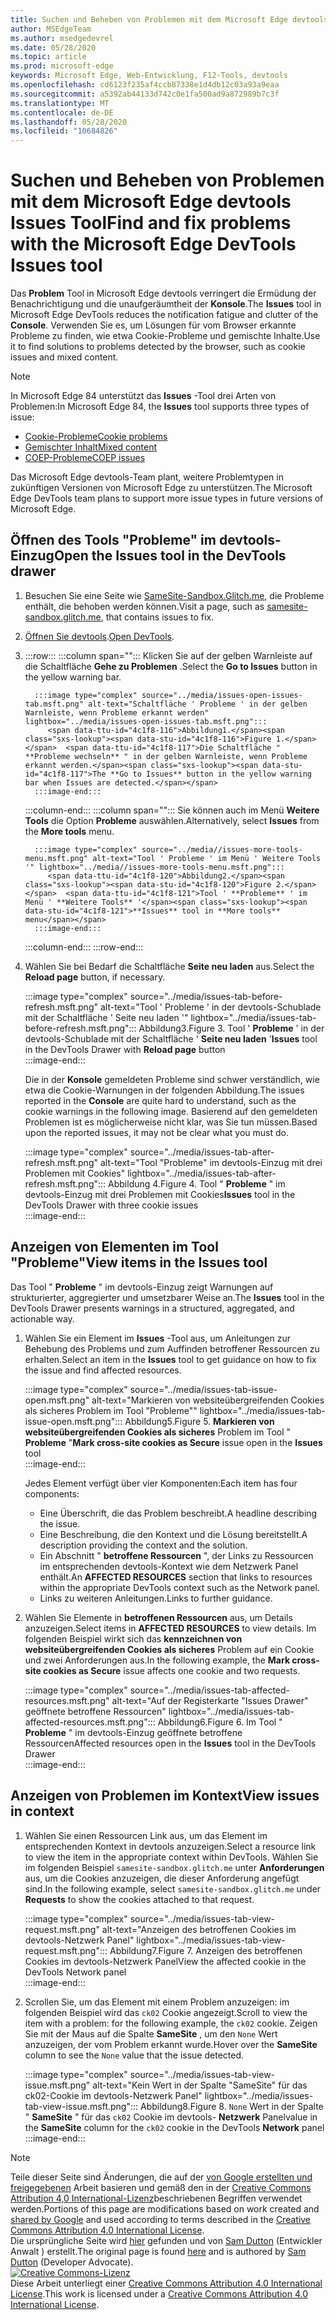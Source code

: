 ```yaml
---
title: Suchen und Beheben von Problemen mit dem Microsoft Edge devtools Issues Tool
author: MSEdgeTeam
ms.author: msedgedevrel
ms.date: 05/28/2020
ms.topic: article
ms.prod: microsoft-edge
keywords: Microsoft Edge, Web-Entwicklung, F12-Tools, devtools
ms.openlocfilehash: cd6123f235af4ccb87338e1d4db12c03a93a9eaa
ms.sourcegitcommit: a5392ab44133d742c0e1fa500ad9a872989b7c3f
ms.translationtype: MT
ms.contentlocale: de-DE
ms.lasthandoff: 05/28/2020
ms.locfileid: "10684826"
---
```

<!-- Copyright Sam Dutton 

   Licensed under the Apache License, Version 2.0 (the "License");
   you may not use this file except in compliance with the License.
   You may obtain a copy of the License at

       https://www.apache.org/licenses/LICENSE-2.0

   Unless required by applicable law or agreed to in writing, software
   distributed under the License is distributed on an "AS IS" BASIS,
   WITHOUT WARRANTIES OR CONDITIONS OF ANY KIND, either express or implied.
   See the License for the specific language governing permissions and
   limitations under the License.  -->  





# <span data-ttu-id="4c1f8-103">Suchen und Beheben von Problemen mit dem Microsoft Edge devtools Issues Tool</span><span class="sxs-lookup"><span data-stu-id="4c1f8-103">Find and fix problems with the Microsoft Edge DevTools Issues tool</span></span>   



<span data-ttu-id="4c1f8-104">Das **Problem** Tool in Microsoft Edge devtools verringert die Ermüdung der Benachrichtigung und die unaufgeräumtheit der **Konsole**.</span><span class="sxs-lookup"><span data-stu-id="4c1f8-104">The **Issues** tool in Microsoft Edge DevTools reduces the notification fatigue and clutter of the **Console**.</span></span>  <span data-ttu-id="4c1f8-105">Verwenden Sie es, um Lösungen für vom Browser erkannte Probleme zu finden, wie etwa Cookie-Probleme und gemischte Inhalte.</span><span class="sxs-lookup"><span data-stu-id="4c1f8-105">Use it to find solutions to problems detected by the browser, such as cookie issues and mixed content.</span></span>  

> [!NOTE]
> <span data-ttu-id="4c1f8-106">In Microsoft Edge 84 unterstützt das **Issues** -Tool drei Arten von Problemen:</span><span class="sxs-lookup"><span data-stu-id="4c1f8-106">In Microsoft Edge 84, the **Issues** tool supports three types of issue:</span></span>  
> *   [<span data-ttu-id="4c1f8-107">Cookie-Probleme</span><span class="sxs-lookup"><span data-stu-id="4c1f8-107">Cookie problems</span></span>][MDNSameSiteCookies]  
> *   [<span data-ttu-id="4c1f8-108">Gemischter Inhalt</span><span class="sxs-lookup"><span data-stu-id="4c1f8-108">Mixed content</span></span>][MDNMixedContent]  
> *   [<span data-ttu-id="4c1f8-109">COEP-Probleme</span><span class="sxs-lookup"><span data-stu-id="4c1f8-109">COEP issues</span></span>][W3CCOEPSpec]
> 
> <span data-ttu-id="4c1f8-110">Das Microsoft Edge devtools-Team plant, weitere Problemtypen in zukünftigen Versionen von Microsoft Edge zu unterstützen.</span><span class="sxs-lookup"><span data-stu-id="4c1f8-110">The Microsoft Edge DevTools team plans to support more issue types in future versions of Microsoft Edge.</span></span>  

## <span data-ttu-id="4c1f8-111">Öffnen des Tools "Probleme" im devtools-Einzug</span><span class="sxs-lookup"><span data-stu-id="4c1f8-111">Open the Issues tool in the DevTools drawer</span></span>   

1.  <span data-ttu-id="4c1f8-112">Besuchen Sie eine Seite wie [SameSite-Sandbox.Glitch.me][GlitchSamesiteSandbox], die Probleme enthält, die behoben werden können.</span><span class="sxs-lookup"><span data-stu-id="4c1f8-112">Visit a page, such as [samesite-sandbox.glitch.me][GlitchSamesiteSandbox], that contains issues to fix.</span></span>  
1.  <span data-ttu-id="4c1f8-113">[Öffnen Sie devtools][DevtoolsOpen].</span><span class="sxs-lookup"><span data-stu-id="4c1f8-113">[Open DevTools][DevtoolsOpen].</span></span>  
1.  :::row:::
       :::column span="":::
          <span data-ttu-id="4c1f8-114">Klicken Sie auf der gelben Warnleiste auf die Schaltfläche **Gehe zu Problemen** .</span><span class="sxs-lookup"><span data-stu-id="4c1f8-114">Select the **Go to Issues** button in the yellow warning bar.</span></span>  
          
          :::image type="complex" source="../media/issues-open-issues-tab.msft.png" alt-text="Schaltfläche ' Probleme ' in der gelben Warnleiste, wenn Probleme erkannt werden" lightbox="../media/issues-open-issues-tab.msft.png":::
             <span data-ttu-id="4c1f8-116">Abbildung1.</span><span class="sxs-lookup"><span data-stu-id="4c1f8-116">Figure 1.</span></span>  <span data-ttu-id="4c1f8-117">Die Schaltfläche " **Probleme wechseln** " in der gelben Warnleiste, wenn Probleme erkannt werden.</span><span class="sxs-lookup"><span data-stu-id="4c1f8-117">The **Go to Issues** button in the yellow warning bar when Issues are detected.</span></span>  
          :::image-end:::  
       :::column-end:::
       :::column span="":::
          <span data-ttu-id="4c1f8-118">Sie können auch im Menü **Weitere Tools** die Option **Probleme** auswählen.</span><span class="sxs-lookup"><span data-stu-id="4c1f8-118">Alternatively, select **Issues** from the **More tools** menu.</span></span>  
          
          :::image type="complex" source="../media//issues-more-tools-menu.msft.png" alt-text="Tool ' Probleme ' im Menü ' Weitere Tools '" lightbox="../media//issues-more-tools-menu.msft.png":::
             <span data-ttu-id="4c1f8-120">Abbildung2.</span><span class="sxs-lookup"><span data-stu-id="4c1f8-120">Figure 2.</span></span>  <span data-ttu-id="4c1f8-121">Tool ' **Probleme** ' im Menü ' **Weitere Tools** '</span><span class="sxs-lookup"><span data-stu-id="4c1f8-121">**Issues** tool in **More tools** menu</span></span>  
          :::image-end:::  
       :::column-end:::
    :::row-end:::
    
1.  <span data-ttu-id="4c1f8-122">Wählen Sie bei Bedarf die Schaltfläche **Seite neu laden** aus.</span><span class="sxs-lookup"><span data-stu-id="4c1f8-122">Select the **Reload page** button, if necessary.</span></span>  
    
    :::image type="complex" source="../media/issues-tab-before-refresh.msft.png" alt-text="Tool ' Probleme ' in der devtools-Schublade mit der Schaltfläche ' Seite neu laden '" lightbox="../media/issues-tab-before-refresh.msft.png":::
       <span data-ttu-id="4c1f8-124">Abbildung3.</span><span class="sxs-lookup"><span data-stu-id="4c1f8-124">Figure 3.</span></span>  <span data-ttu-id="4c1f8-125">Tool ' **Probleme** ' in der devtools-Schublade mit der Schaltfläche ' **Seite neu laden** '</span><span class="sxs-lookup"><span data-stu-id="4c1f8-125">**Issues** tool in the DevTools Drawer with **Reload page** button</span></span>  
    :::image-end:::  

    <span data-ttu-id="4c1f8-126">Die in der **Konsole** gemeldeten Probleme sind schwer verständlich, wie etwa die Cookie-Warnungen in der folgenden Abbildung.</span><span class="sxs-lookup"><span data-stu-id="4c1f8-126">The issues reported in the **Console** are quite hard to understand, such as the cookie warnings in the following image.</span></span>  <span data-ttu-id="4c1f8-127">Basierend auf den gemeldeten Problemen ist es möglicherweise nicht klar, was Sie tun müssen.</span><span class="sxs-lookup"><span data-stu-id="4c1f8-127">Based upon the reported issues, it may not be clear what you must do.</span></span>  
    
    :::image type="complex" source="../media/issues-tab-after-refresh.msft.png" alt-text="Tool "Probleme" im devtools-Einzug mit drei Problemen mit Cookies" lightbox="../media/issues-tab-after-refresh.msft.png":::
       <span data-ttu-id="4c1f8-129">Abbildung 4.</span><span class="sxs-lookup"><span data-stu-id="4c1f8-129">Figure 4.</span></span>  <span data-ttu-id="4c1f8-130">Tool " **Probleme** " im devtools-Einzug mit drei Problemen mit Cookies</span><span class="sxs-lookup"><span data-stu-id="4c1f8-130">**Issues** tool in the DevTools Drawer with three cookie issues</span></span>  
    :::image-end:::  
    
## <span data-ttu-id="4c1f8-131">Anzeigen von Elementen im Tool "Probleme"</span><span class="sxs-lookup"><span data-stu-id="4c1f8-131">View items in the Issues tool</span></span>   

<span data-ttu-id="4c1f8-132">Das Tool " **Probleme** " im devtools-Einzug zeigt Warnungen auf strukturierter, aggregierter und umsetzbarer Weise an.</span><span class="sxs-lookup"><span data-stu-id="4c1f8-132">The **Issues** tool in the DevTools Drawer presents warnings in a structured, aggregated, and actionable way.</span></span>  

1.  <span data-ttu-id="4c1f8-133">Wählen Sie ein Element im **Issues** -Tool aus, um Anleitungen zur Behebung des Problems und zum Auffinden betroffener Ressourcen zu erhalten.</span><span class="sxs-lookup"><span data-stu-id="4c1f8-133">Select an item in the **Issues** tool to get guidance on how to fix the issue and find affected resources.</span></span>  
    
    :::image type="complex" source="../media/issues-tab-issue-open.msft.png" alt-text="Markieren von websiteübergreifenden Cookies als sicheres Problem im Tool "Probleme"" lightbox="../media/issues-tab-issue-open.msft.png":::
       <span data-ttu-id="4c1f8-135">Abbildung5.</span><span class="sxs-lookup"><span data-stu-id="4c1f8-135">Figure 5.</span></span>  <span data-ttu-id="4c1f8-136">**Markieren von websiteübergreifenden Cookies als sicheres** Problem im Tool " **Probleme** "</span><span class="sxs-lookup"><span data-stu-id="4c1f8-136">**Mark cross-site cookies as Secure** issue open in the **Issues** tool</span></span>  
    :::image-end:::  
    
    <span data-ttu-id="4c1f8-137">Jedes Element verfügt über vier Komponenten:</span><span class="sxs-lookup"><span data-stu-id="4c1f8-137">Each item has four components:</span></span>  
    
    *   <span data-ttu-id="4c1f8-138">Eine Überschrift, die das Problem beschreibt.</span><span class="sxs-lookup"><span data-stu-id="4c1f8-138">A headline describing the issue.</span></span>  
    *   <span data-ttu-id="4c1f8-139">Eine Beschreibung, die den Kontext und die Lösung bereitstellt.</span><span class="sxs-lookup"><span data-stu-id="4c1f8-139">A description providing the context and the solution.</span></span>  
    *   <span data-ttu-id="4c1f8-140">Ein Abschnitt " **betroffene Ressourcen** ", der Links zu Ressourcen im entsprechenden devtools-Kontext wie dem Netzwerk Panel enthält.</span><span class="sxs-lookup"><span data-stu-id="4c1f8-140">An **AFFECTED RESOURCES** section that links to resources within the appropriate DevTools context such as the Network panel.</span></span>  
    *   <span data-ttu-id="4c1f8-141">Links zu weiteren Anleitungen.</span><span class="sxs-lookup"><span data-stu-id="4c1f8-141">Links to further guidance.</span></span>  
    
1.  <span data-ttu-id="4c1f8-142">Wählen Sie Elemente in **betroffenen Ressourcen** aus, um Details anzuzeigen.</span><span class="sxs-lookup"><span data-stu-id="4c1f8-142">Select items in **AFFECTED RESOURCES** to view details.</span></span>  <span data-ttu-id="4c1f8-143">Im folgenden Beispiel wirkt sich das **kennzeichnen von websiteübergreifenden Cookies als sicheres** Problem auf ein Cookie und zwei Anforderungen aus.</span><span class="sxs-lookup"><span data-stu-id="4c1f8-143">In the following example, the **Mark cross-site cookies as Secure** issue affects one cookie and two requests.</span></span>  
    
    :::image type="complex" source="../media/issues-tab-affected-resources.msft.png" alt-text="Auf der Registerkarte "Issues Drawer" geöffnete betroffene Ressourcen" lightbox="../media/issues-tab-affected-resources.msft.png":::
       <span data-ttu-id="4c1f8-145">Abbildung6.</span><span class="sxs-lookup"><span data-stu-id="4c1f8-145">Figure 6.</span></span>  <span data-ttu-id="4c1f8-146">Im Tool " **Probleme** " im devtools-Einzug geöffnete betroffene Ressourcen</span><span class="sxs-lookup"><span data-stu-id="4c1f8-146">Affected resources open in the **Issues** tool in the DevTools Drawer</span></span>  
    :::image-end:::  
    
## <span data-ttu-id="4c1f8-147">Anzeigen von Problemen im Kontext</span><span class="sxs-lookup"><span data-stu-id="4c1f8-147">View issues in context</span></span>   

1.  <span data-ttu-id="4c1f8-148">Wählen Sie einen Ressourcen Link aus, um das Element im entsprechenden Kontext in devtools anzuzeigen.</span><span class="sxs-lookup"><span data-stu-id="4c1f8-148">Select a resource link to view the item in the appropriate context within DevTools.</span></span>  <span data-ttu-id="4c1f8-149">Wählen Sie im folgenden Beispiel `samesite-sandbox.glitch.me` unter **Anforderungen** aus, um die Cookies anzuzeigen, die dieser Anforderung angefügt sind.</span><span class="sxs-lookup"><span data-stu-id="4c1f8-149">In the following example, select `samesite-sandbox.glitch.me` under **Requests** to show the cookies attached to that request.</span></span>  
    
    :::image type="complex" source="../media/issues-tab-view-request.msft.png" alt-text="Anzeigen des betroffenen Cookies im devtools-Netzwerk Panel" lightbox="../media/issues-tab-view-request.msft.png":::
       <span data-ttu-id="4c1f8-151">Abbildung7.</span><span class="sxs-lookup"><span data-stu-id="4c1f8-151">Figure 7.</span></span>  <span data-ttu-id="4c1f8-152">Anzeigen des betroffenen Cookies im devtools-Netzwerk Panel</span><span class="sxs-lookup"><span data-stu-id="4c1f8-152">View the affected cookie in the DevTools Network panel</span></span>  
    :::image-end:::  

1.  <span data-ttu-id="4c1f8-153">Scrollen Sie, um das Element mit einem Problem anzuzeigen: im folgenden Beispiel wird das `ck02` Cookie angezeigt.</span><span class="sxs-lookup"><span data-stu-id="4c1f8-153">Scroll to view the item with a problem: for the following example, the `ck02` cookie.</span></span>  <span data-ttu-id="4c1f8-154">Zeigen Sie mit der Maus auf die Spalte **SameSite** , um den `None` Wert anzuzeigen, der vom Problem erkannt wurde.</span><span class="sxs-lookup"><span data-stu-id="4c1f8-154">Hover over the **SameSite** column to see the `None` value that the issue detected.</span></span>  
    
    :::image type="complex" source="../media/issues-tab-view-issue.msft.png" alt-text="Kein Wert in der Spalte "SameSite" für das ck02-Cookie im devtools-Netzwerk Panel" lightbox="../media/issues-tab-view-issue.msft.png":::
       <span data-ttu-id="4c1f8-156">Abbildung8.</span><span class="sxs-lookup"><span data-stu-id="4c1f8-156">Figure 8.</span></span>  `None` <span data-ttu-id="4c1f8-157">Wert in der Spalte " **SameSite** " für das `ck02` Cookie im devtools- **Netzwerk** Panel</span><span class="sxs-lookup"><span data-stu-id="4c1f8-157">value in the **SameSite** column for the `ck02` cookie in the DevTools **Network** panel</span></span>  
    :::image-end:::  

<!--## Feedback  -->  



<!-- image links -->  

<!-- links -->  

[DevtoolsOpen]: /microsoft-edge/devtools-guide-chromium/open "Öffnen Sie Microsoft Edge devtools | Microsoft docs"  

[GlitchSamesiteSandbox]: https://samesite-sandbox.glitch.me "SameSite-Cookie-Tests | Glitch"  

[MDNSameSiteCookies]: https://developer.mozilla.org/docs/Web/HTTP/Headers/Set-Cookie/SameSite "SameSite Cookies | MDN"  
[MDNMixedContent]: https://developer.mozilla.org/docs/Web/Security/Mixed_content "Gemischter Inhalt | MDN"  

[W3CCOEPSpec]: https://wicg.github.io/cross-origin-embedder-policy "Richtlinien für die übergreifende Einbettung | Webinkubator-Community-Gruppe"  

> [!NOTE]
> <span data-ttu-id="4c1f8-163">Teile dieser Seite sind Änderungen, die auf der [von Google erstellten und freigegebenen][GoogleSitePolicies] Arbeit basieren und gemäß den in der [Creative Commons Attribution 4,0 International-Lizenz][CCA4IL]beschriebenen Begriffen verwendet werden.</span><span class="sxs-lookup"><span data-stu-id="4c1f8-163">Portions of this page are modifications based on work created and [shared by Google][GoogleSitePolicies] and used according to terms described in the [Creative Commons Attribution 4.0 International License][CCA4IL].</span></span>  
> <span data-ttu-id="4c1f8-164">Die ursprüngliche Seite wird [hier](https://developers.google.com/web/tools/chrome-devtools/issues/index) gefunden und von [Sam Dutton][SamDutton] (Entwickler Anwalt \) erstellt.</span><span class="sxs-lookup"><span data-stu-id="4c1f8-164">The original page is found [here](https://developers.google.com/web/tools/chrome-devtools/issues/index) and is authored by [Sam Dutton][SamDutton] \(Developer Advocate\).</span></span>  
[![Creative Commons-Lizenz][CCby4Image]][CCA4IL]  
<span data-ttu-id="4c1f8-166">Diese Arbeit unterliegt einer [Creative Commons Attribution 4.0 International License][CCA4IL].</span><span class="sxs-lookup"><span data-stu-id="4c1f8-166">This work is licensed under a [Creative Commons Attribution 4.0 International License][CCA4IL].</span></span>  

[CCA4IL]: https://creativecommons.org/licenses/by/4.0  
[CCby4Image]: https://i.creativecommons.org/l/by/4.0/88x31.png  
[GoogleSitePolicies]: https://developers.google.com/terms/site-policies  
[KayceBasques]: https://developers.google.com/web/resources/contributors/kaycebasques  
[SamDutton]: https://developers.google.com/web/resources/contributors/samdutton  
